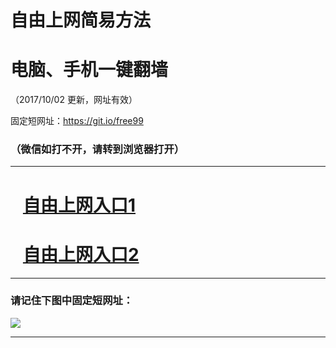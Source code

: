 ﻿# 自由上网简易方法

# 电脑、手机一键翻墙

（2017/10/02 更新，网址有效）

固定短网址：https://git.io/free99

### （微信如打不开，请转到浏览器打开）


***





# &nbsp;&nbsp; <a href="http://ft852732465.fwtz-zhenx1001.xyz/fwqtz01.html?t=100200125454 " target="_blank">自由上网入口1</a>
# &nbsp;&nbsp; <a href="http://ft313664528.fw-tzzhen1002.xyz/fwqtz02.html?t=100200124143 " target="_blank">自由上网入口2</a>
***

### 请记住下图中固定短网址：

<img src="https://s3-us-west-2.amazonaws.com/fwq-1001/yjfq-20170905okok.png" /> 


***

